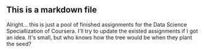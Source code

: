 ## This is a markdown file
Alright... this is just a pool of finished assignments for the Data Science Speciallization of Coursera.
I'll try to update the existed assignments if I got an idea.
It's small, but who knows how the tree would be when they plant the seed?

